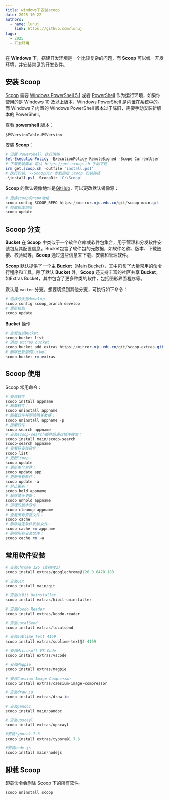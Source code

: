 ```yaml
---
title: windows下安装scoop
date: 2025-10-22
authors:  
  - name: lunuj
    link: https://github.com/lunuj
tags:
  - 2025
  - 开发环境
---
```

在 **Windows** 下，搭建开发环境是一个比较复杂的问题，而 **Scoop** 可以统一开发环境，并安装常见的开发软件。
<!--more-->

## 安装 Scoop
[Scoop](https://scoop.sh/) 需要 [Windows PowerShell 5.1](https://aka.ms/wmf5download) 或者 [PowerShell](https://aka.ms/powershell) 作为运行环境，如果你使用的是 Windows 10 及以上版本，Windows PowerShell 是内置在系统中的。而 Windows 7 内置的 Windows PowerShell 版本过于陈旧，需要手动安装新版本的 PowerShell。

查看 **powershell** 版本：
```
$PSVersionTable.PSVersion
```

安装 **Scoop**：
```powershell
# 设置 PowerShell 执行策略
Set-ExecutionPolicy -ExecutionPolicy RemoteSigned -Scope CurrentUser
# 下载安装脚本 可从 https://get.scoop.sh 手动下载
irm get.scoop.sh -outfile 'install.ps1'
# 执行安装, --ScoopDir 参数指定 Scoop 安装路径 
.\install.ps1 -ScoopDir 'C:\Scoop'
```

**Scoop** 的默认镜像地址是[GitHub](https://github.com/ScoopInstaller/Scoop)，可以更改默认镜像源：
```powershell
# 更换scoop的repo地址 
scoop config SCOOP_REPO https://mirror.nju.edu.cn/git/scoop-main.git
# 拉取新库地址 
scoop update
```

## Scoop 分支
**Bucket** 在 **Scoop** 中类似于一个软件仓库或软件包集合，用于管理和分发软件安装包及其配置信息。Bucket包含了软件包的元数据，如软件名称、版本、下载链接、校验码等，**Scoop** 通过这些信息来下载、安装和管理软件。

**Scoop** 默认提供了一个主 **Bucket**（Main Bucket），其中包含了大量常用的命令行程序和工具。除了默认 **Bucket** 外，**Scoop** 还支持丰富的社区共享 **Bucket**，如Extras Bucket，其中包含了更多种类的软件，包括图形界面程序等。

默认是 `master` 分支，想要切换到其他分支，可执行如下命令：
```powershell
# 切换分支到develop
scoop config scoop_branch develop
# 重新拉取
scoop update
```

**Bucket** 操作
```powershell
# 查看当前bucket
scoop bucket list
# 添加 extras bucket
scoop bucket add extras https://mirror.nju.edu.cn/git/scoop-extras.git
# 删除已安装的bucket
scoop bucket rm extras
```

## Scoop 使用
Scoop 常用命令：
```powershell
# 安装软件 
scoop install appname
# 卸载软件：
scoop uninstall appname
# 卸载软件并删除相关数据：
scoop uninstall appname -p
# 搜索软件：
scoop search appname
# 安装scoop-search插件后通过插件搜索：
scoop install main/scoop-search
scoop-search appname
# 查看已安装软件：
scoop list
# 更新Scoop：
scoop update
# 更新单个软件：
scoop update app
# 更新所有软件：
scoop update -a
# 禁止更新：
scoop hold appname
# 解除禁止更新：
scoop unhold appname
# 清理旧版本软件：
scoop cleanup appname
# 查看所有安装文件：
scoop cache
# 删除指定软件安装文件：
scoop cache rm appname
# 删除所有安装文件：
scoop cache rm -a
```
## 常用软件安装
```powershell
# 安装Chrome 126（支持MV2）
scoop install extras/googlechrome@126.0.6478.183

# 安装Git
scoop install main/git

# 安装HiBit Uninstaller
scoop install extras/hibit-uninstaller

# 安装Koodo Reader
scoop install extras/koodo-reader

# 安装LocalSend
scoop install extras/localsend

# 安装Sublime Text 4169
scoop install extras/sublime-text@4-4169

# 安装Microsoft VS Code
scoop install extras/vscode

# 安装Magpie
scoop install extras/magpie

# 安装Caesium Image Compressor
scoop install extras/caesium-image-compressor

# 安装draw.io
scoop install extras/draw.io

# 安装pandoc
scoop install main/pandoc

# 安装upscayl
scoop install extras/upscayl

#安装typora1.7.6
scoop install extras/typora@1.7.6

#安装node.js
scoop install main/nodejs
```
## 卸载 Scoop
卸载命令会删除 Scoop 下的所有软件。
```powershell
scoop uninstall scoop
```